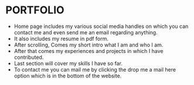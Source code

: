 # PORTFOLIO
- Home page includes my various social media handles on which you can contact me and even send me an email regarding anything.
- It also includes my resume in pdf form.
- After scrolling, Comes my short intro what I am and who I am.
- After that comes my experiences and projects in which I have contributed.
- Last section will cover my skills I have so far.
- To contact me you can mail me by clicking the drop me a mail here option which is in the bottom of the website.


